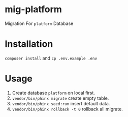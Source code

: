 # mig-platform

Migration For `platform` Database

# Installation

`composer install` and `cp .env.example .env`

# Usage

1. Create database `platform` on local first.
1. `vendor/bin/phinx migrate` create empty table.
1. `vendor/bin/phinx seed:run` insert default data.
1. `vendor/bin/phinx rollback -t 0` rollback all migrate.
